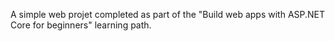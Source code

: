 A simple web projet completed as part of the "Build web apps with ASP.NET Core for beginners" learning path.
